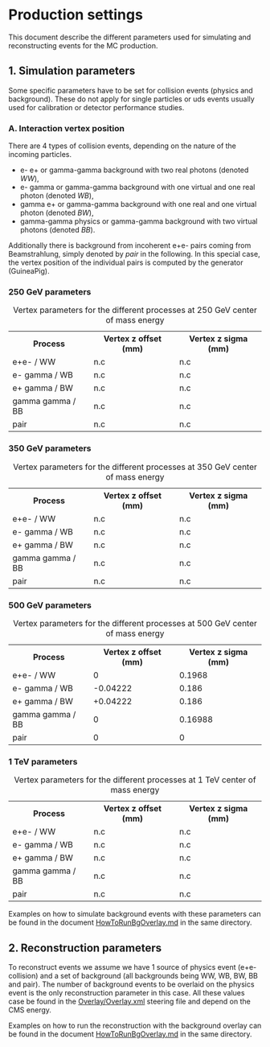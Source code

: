 
# Production settings

This document describe the different parameters used for simulating and reconstructing events for the MC production.

## 1. Simulation parameters

Some specific parameters have to be set for collision events (physics and background). These do not apply for single particles or uds events usually used for calibration or detector performance studies.

### A. Interaction vertex position

There are 4 types of collision events, depending on the nature of the incoming particles.

- e- e+ or gamma-gamma background with two real photons (denoted *WW*),
- e- gamma or gamma-gamma background with one virtual and one real photon (denoted *WB*),
- gamma e+ or gamma-gamma background with one real and one virtual photon (denoted *BW*),
- gamma-gamma physics or gamma-gamma background with two virtual photons (denoted *BB*).

Additionally there is background from incoherent e+e- pairs coming from Beamstrahlung, simply denoted by *pair* in the following. In this special case, the vertex position of the individual pairs is computed by the generator (GuineaPig).

### 250 GeV parameters

<table>
  <tr> <th> Process </th><th> Vertex z offset (mm) </th><th> Vertex z sigma (mm) </th></tr>
  <tr> <td> e+e- / WW         </td><td> n.c                    </td><td> n.c             </td></tr>
  <tr> <td> e- gamma / WB     </td><td> n.c	                   </td><td> n.c             </td></tr>
  <tr> <td> e+ gamma / BW     </td><td> n.c                    </td><td> n.c             </td></tr>
  <tr> <td> gamma gamma / BB  </td><td> n.c                    </td><td> n.c             </td></tr>
  <tr> <td> pair              </td><td> n.c                    </td><td> n.c             </td></tr>
  <caption>Vertex parameters for the different processes at 250 GeV center of mass energy</caption>
</table>

### 350 GeV parameters

<table>
  <tr> <th> Process </th><th> Vertex z offset (mm) </th><th> Vertex z sigma (mm) </th></tr>
  <tr> <td> e+e- / WW         </td><td> n.c                    </td><td> n.c             </td></tr>
  <tr> <td> e- gamma / WB     </td><td> n.c	                   </td><td> n.c             </td></tr>
  <tr> <td> e+ gamma / BW     </td><td> n.c                    </td><td> n.c             </td></tr>
  <tr> <td> gamma gamma / BB  </td><td> n.c                    </td><td> n.c             </td></tr>
  <tr> <td> pair              </td><td> n.c                    </td><td> n.c             </td></tr>
  <caption>Vertex parameters for the different processes at 350 GeV center of mass energy</caption>
</table>

### 500 GeV parameters

<table>
  <tr> <th> Process </th><th> Vertex z offset (mm) </th><th> Vertex z sigma (mm) </th></tr>
  <tr> <td> e+e- / WW         </td><td> 0                    </td><td> 0.1968            </td></tr>
  <tr> <td> e- gamma / WB     </td><td> -0.04222	           </td><td> 0.186             </td></tr>
  <tr> <td> e+ gamma / BW     </td><td> +0.04222             </td><td> 0.186             </td></tr>
  <tr> <td> gamma gamma / BB  </td><td> 0                    </td><td> 0.16988           </td></tr>
  <tr> <td> pair              </td><td> 0                    </td><td> 0                 </td></tr>
  <caption>Vertex parameters for the different processes at 500 GeV center of mass energy</caption>
</table>

### 1 TeV parameters

<table>
  <tr> <th> Process </th><th> Vertex z offset (mm) </th><th> Vertex z sigma (mm) </th></tr>
  <tr> <td> e+e- / WW         </td><td> n.c                    </td><td> n.c             </td></tr>
  <tr> <td> e- gamma / WB     </td><td> n.c	                   </td><td> n.c             </td></tr>
  <tr> <td> e+ gamma / BW     </td><td> n.c                    </td><td> n.c             </td></tr>
  <tr> <td> gamma gamma / BB  </td><td> n.c                    </td><td> n.c             </td></tr>
  <tr> <td> pair              </td><td> n.c                    </td><td> n.c             </td></tr>
  <caption>Vertex parameters for the different processes at 1 TeV center of mass energy</caption>
</table>

Examples on how to simulate background events with these parameters can be found in the document [HowToRunBgOverlay.md](HowToRunBgOverlay.md) in the same directory.

## 2. Reconstruction parameters

To reconstruct events we assume we have 1 source of physics event (e+e- collision) and a set of background (all backgrounds being WW, WB, BW, BB and pair).
The number of background events to be overlaid on the physics event is the only reconstruction parameter in this case. All these values case be found in the [Overlay/Overlay.xml](../Overlay/Overlay.xml) steering file and depend on the CMS energy.

Examples on how to run the reconstruction with the background overlay can be found in the document [HowToRunBgOverlay.md](HowToRunBgOverlay.md) in the same directory.

